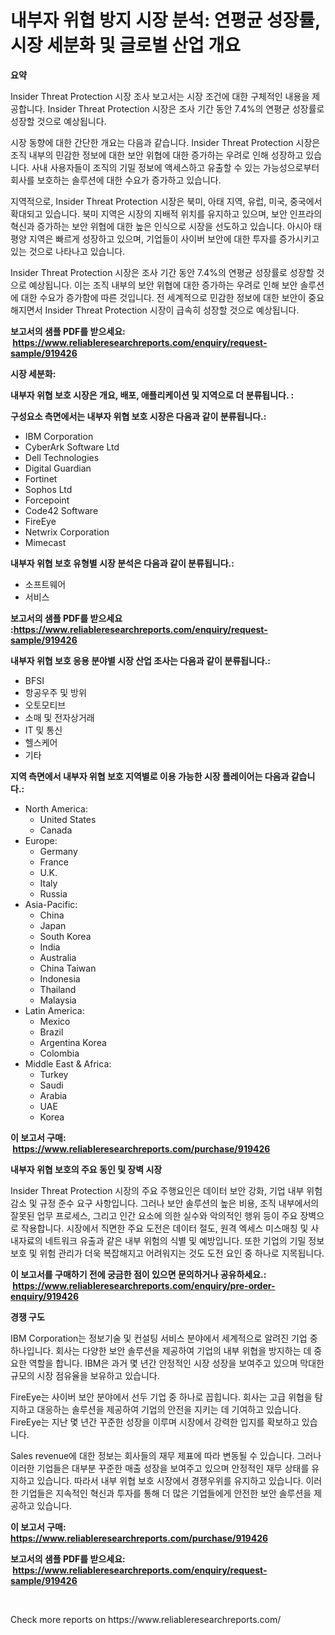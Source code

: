 <p><h1>내부자 위협 방지 시장 분석: 연평균 성장률, 시장 세분화 및 글로벌 산업 개요</h1></p><p><strong>요약</strong></p>
<p><p>Insider Threat Protection 시장 조사 보고서는 시장 조건에 대한 구체적인 내용을 제공합니다. Insider Threat Protection 시장은 조사 기간 동안 7.4%의 연평균 성장률로 성장할 것으로 예상됩니다.</p><p>시장 동향에 대한 간단한 개요는 다음과 같습니다. Insider Threat Protection 시장은 조직 내부의 민감한 정보에 대한 보안 위협에 대한 증가하는 우려로 인해 성장하고 있습니다. 사내 사용자들이 조직의 기밀 정보에 액세스하고 유출할 수 있는 가능성으로부터 회사를 보호하는 솔루션에 대한 수요가 증가하고 있습니다.</p><p>지역적으로, Insider Threat Protection 시장은 북미, 아태 지역, 유럽, 미국, 중국에서 확대되고 있습니다. 북미 지역은 시장의 지배적 위치를 유지하고 있으며, 보안 인프라의 혁신과 증가하는 보안 위협에 대한 높은 인식으로 시장을 선도하고 있습니다. 아시아 태평양 지역은 빠르게 성장하고 있으며, 기업들이 사이버 보안에 대한 투자를 증가시키고 있는 것으로 나타나고 있습니다.</p><p>Insider Threat Protection 시장은 조사 기간 동안 7.4%의 연평균 성장률로 성장할 것으로 예상됩니다. 이는 조직 내부의 보안 위협에 대한 증가하는 우려로 인해 보안 솔루션에 대한 수요가 증가함에 따른 것입니다. 전 세계적으로 민감한 정보에 대한 보안이 중요해지면서 Insider Threat Protection 시장이 급속히 성장할 것으로 예상됩니다.</p></p>
<p><strong>보고서의 샘플 PDF를 받으세요: &nbsp;<a href="https://www.reliableresearchreports.com/enquiry/request-sample/919426">https://www.reliableresearchreports.com/enquiry/request-sample/919426</a></strong></p>
<p><strong>시장 세분화:</strong></p>
<p><strong> 내부자 위협 보호 시장은 개요, 배포, 애플리케이션 및 지역으로 더 분류됩니다. :</strong></p>
<p><strong>구성요소 측면에서는 내부자 위협 보호 시장은 다음과 같이 분류됩니다.:</strong></p>
<p><ul><li>IBM Corporation</li><li>CyberArk Software Ltd</li><li>Dell Technologies</li><li>Digital Guardian</li><li>Fortinet</li><li>Sophos Ltd</li><li>Forcepoint</li><li>Code42 Software</li><li>FireEye</li><li>Netwrix Corporation</li><li>Mimecast</li></ul></p>
<p><strong> 내부자 위협 보호 유형별 시장 분석은 다음과 같이 분류됩니다.:</strong></p>
<p><ul><li>소프트웨어</li><li>서비스</li></ul></p>
<p><strong>보고서의 샘플 PDF를 받으세요 :<a href="https://www.reliableresearchreports.com/enquiry/request-sample/919426">https://www.reliableresearchreports.com/enquiry/request-sample/919426</a></strong></p>
<p><strong> 내부자 위협 보호 응용 분야별 시장 산업 조사는 다음과 같이 분류됩니다.:</strong></p>
<p><ul><li>BFSI</li><li>항공우주 및 방위</li><li>오토모티브</li><li>소매 및 전자상거래</li><li>IT 및 통신</li><li>헬스케어</li><li>기타</li></ul></p>
<p><strong>지역 측면에서 내부자 위협 보호 지역별로 이용 가능한 시장 플레이어는 다음과 같습니다.:</strong></p>
<p><ul>
    <li>
        North America:
        <ul>
            <li>United States</li>
            <li>Canada</li>
        </ul>
    </li>
    <li>
        Europe:
        <ul>
            <li>Germany</li>
            <li>France</li>
            <li>U.K.</li>
            <li>Italy</li>
            <li>Russia</li>
        </ul>
    </li>
    <li>
        Asia-Pacific:
        <ul>
            <li>China</li>
            <li>Japan</li>
            <li>South Korea</li>
            <li>India</li>
            <li>Australia</li>
            <li>China Taiwan</li>
            <li>Indonesia</li>
            <li>Thailand</li>
            <li>Malaysia</li>
        </ul>
    </li>
    <li>
        Latin America:
        <ul>
            <li>Mexico</li>
            <li>Brazil</li>
            <li>Argentina Korea</li>
            <li>Colombia</li>
        </ul>
    </li>
    <li>
        Middle East & Africa:
        <ul>
            <li>Turkey</li>
            <li>Saudi</li>
            <li>Arabia</li>
            <li>UAE</li>
            <li>Korea</li>
        </ul>
    </li>
    </ul></p>
<p><strong>이 보고서 구매: &nbsp;<a href="https://www.reliableresearchreports.com/purchase/919426">https://www.reliableresearchreports.com/purchase/919426</a></strong></p>
<p><strong>내부자 위협 보호의 주요 동인 및 장벽 시장</strong></p>
<p><p>Insider Threat Protection 시장의 주요 주행요인은 데이터 보안 강화, 기업 내부 위험 감소 및 규정 준수 요구 사항입니다. 그러나 보안 솔루션의 높은 비용, 조직 내부에서의 잘못된 업무 프로세스, 그리고 인간 요소에 의한 실수와 악의적인 행위 등이 주요 장벽으로 작용합니다. 시장에서 직면한 주요 도전은 데이터 절도, 원격 엑세스 미스매칭 및 사내자료의 네트워크 유출과 같은 내부 위험의 식별 및 예방입니다. 또한 기업의 기밀 정보 보호 및 위험 관리가 더욱 복잡해지고 어려워지는 것도 도전 요인 중 하나로 지목됩니다.</p></p>
<p><strong>이 보고서를 구매하기 전에 궁금한 점이 있으면 문의하거나 공유하세요.: &nbsp;<a href="https://www.reliableresearchreports.com/enquiry/pre-order-enquiry/919426">https://www.reliableresearchreports.com/enquiry/pre-order-enquiry/919426</a></strong></p>
<p><strong>경쟁 구도</strong></p>
<p><p>IBM Corporation는 정보기술 및 컨설팅 서비스 분야에서 세계적으로 알려진 기업 중 하나입니다. 회사는 다양한 보안 솔루션을 제공하여 기업의 내부 위협을 방지하는 데 중요한 역할을 합니다. IBM은 과거 몇 년간 안정적인 시장 성장을 보여주고 있으며 막대한 규모의 시장 점유율을 보유하고 있습니다.</p><p>FireEye는 사이버 보안 분야에서 선두 기업 중 하나로 꼽힙니다. 회사는 고급 위협을 탐지하고 대응하는 솔루션을 제공하여 기업의 안전을 지키는 데 기여하고 있습니다. FireEye는 지난 몇 년간 꾸준한 성장을 이루며 시장에서 강력한 입지를 확보하고 있습니다.</p><p>Sales revenue에 대한 정보는 회사들의 재무 제표에 따라 변동될 수 있습니다. 그러나 이러한 기업들은 대부분 꾸준한 매출 성장을 보여주고 있으며 안정적인 재무 상태를 유지하고 있습니다. 따라서 내부 위협 보호 시장에서 경쟁우위를 유지하고 있습니다. 이러한 기업들은 지속적인 혁신과 투자를 통해 더 많은 기업들에게 안전한 보안 솔루션을 제공하고 있습니다.</p></p>
<p><strong>이 보고서 구매: &nbsp; <a href="https://www.reliableresearchreports.com/purchase/919426">https://www.reliableresearchreports.com/purchase/919426</a></strong></p>
<p><strong>보고서의 샘플 PDF를 받으세요: &nbsp;<a href="https://www.reliableresearchreports.com/enquiry/request-sample/919426">https://www.reliableresearchreports.com/enquiry/request-sample/919426</a></strong><strong></strong></p>
<p>&nbsp;</p>
<p>Check more reports on https://www.reliableresearchreports.com/</p>